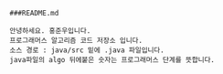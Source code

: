 	###README.md

	안녕하세요. 홍준우입니다.
	프로그래머스 알고리즘 코드 저장소 입니다.
	소스 경로 : java/src 밑에 .java 파일입니다.
	java파일의 algo 뒤에붙은 숫자는 프로그래머스 단계를 뜻합니다.